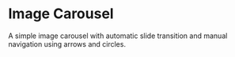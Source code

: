 # Image Carousel

A simple image carousel with automatic slide transition and manual navigation using arrows and circles.